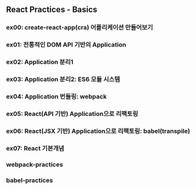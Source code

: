 ## React Practices - Basics

### ex00: create-react-app(cra) 어플리케이션 만들어보기
### ex01: 전통적인 DOM API 기반의 Application
### ex02: Application 분리1
### ex03: Application 분리2: ES6 모듈 시스템
### ex04: Application 번들링: webpack
### ex05: React(API 기반) Application으로 리팩토링
### ex06: React(JSX 기반) Application으로 리팩토링: babel(transpile)
### ex07: React 기본개념

### webpack-practices
### babel-practices

